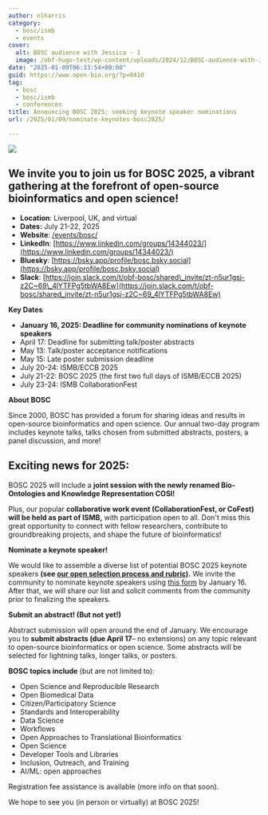 ```yaml
---
author: nlharris
category:
  - bosc/ismb
  - events
cover:
  alt: BOSC audience with Jessica - 1
  image: /obf-hugo-test/wp-content/uploads/2024/12/BOSC-audience-with-Jessica-1.jpeg
date: "2025-01-09T06:33:54+00:00"
guid: https://www.open-bio.org/?p=8410
tag:
  - bosc
  - bosc/ismb
  - conferences
title: Announcing BOSC 2025; seeking keynote speaker nominations
url: /2025/01/09/nominate-keynotes-bosc2025/

---
```

![](/obf-hugo-test/wp-content/uploads/2025/01/ISMB-bosc-2025-banner.png)

## We invite you to join us for BOSC 2025, a vibrant gathering at the forefront of open-source bioinformatics and open science!

- **Location**: Liverpool, UK, and virtual
- **Dates:** July 21-22, 2025
- **Website**: [/events/bosc/](/obf-hugo-test/events/bosc/)
- **LinkedIn**: [https://www.linkedin.com/groups/14344023/](https://www.linkedin.com/groups/14344023/)
- **Bluesky**: [https://bsky.app/profile/bosc.bsky.social](https://bsky.app/profile/bosc.bsky.social)
- **Slack**: [https://join.slack.com/t/obf-bosc/shared\_invite/zt-n5ur1gsj-z2C~69\_4lYTFPg5tbWA8Ew](https://join.slack.com/t/obf-bosc/shared_invite/zt-n5ur1gsj-z2C~69_4lYTFPg5tbWA8Ew)

**Key Dates**

- **January 16, 2025: Deadline for community nominations of keynote speakers**
- April 17: Deadline for submitting talk/poster abstracts
- May 13: Talk/poster acceptance notifications
- May 15: Late poster submission deadline
- July 20-24: ISMB/ECCB 2025
- July 21-22: BOSC 2025 (the first two full days of ISMB/ECCB 2025)
- July 23-24: ISMB CollaborationFest

**About BOSC**

Since 2000, BOSC has provided a forum for sharing ideas and results in open-source bioinformatics and open science. Our annual two-day program includes keynote talks, talks chosen from submitted abstracts, posters, a panel discussion, and more!

## **Exciting news for 2025**:

BOSC 2025 will include a **joint session with the newly renamed Bio-Ontologies and Knowledge Representation COSI!**

Plus, our popular **collaborative work event (CollaborationFest, or CoFest) will be held as part of ISMB,** with participation open to all. Don't miss this great opportunity to connect with fellow researchers, contribute to groundbreaking projects, and shape the future of bioinformatics!

**Nominate a keynote speaker!**

We would like to assemble a diverse list of potential BOSC 2025 keynote speakers **(see [our open selection process and rubric](https://github.com/OBF/bosc_materials/blob/master/invited-speaker-process.md)).** We invite the community to nominate keynote speakers using [this form](https://docs.google.com/forms/d/e/1FAIpQLSchUjaUlZw9n05kinPrYOohqukURIJrK6y662E2jjqUlT1dRQ/viewform) by January 16. After that, we will share our list and solicit comments from the community prior to finalizing the speakers.

**Submit an abstract! (But not yet!)**

Abstract submission will open around the end of January. We encourage you to **submit abstracts (due April 17**– no extensions) on any topic relevant to open-source bioinformatics or open science. Some abstracts will be selected for lightning talks, longer talks, or posters.

**BOSC topics include** (but are not limited to):

- Open Science and Reproducible Research
- Open Biomedical Data
- Citizen/Participatory Science
- Standards and Interoperability
- Data Science
- Workflows
- Open Approaches to Translational Bioinformatics
- Open Science
- Developer Tools and Libraries
- Inclusion, Outreach, and Training
- AI/ML: open approaches

Registration fee assistance is available (more info on that soon).

We hope to see you (in person or virtually) at BOSC 2025!
